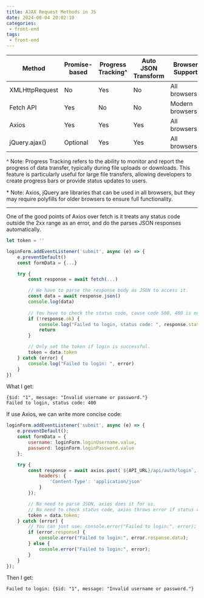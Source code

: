 ```yaml
---
title: AJAX Request Methods in JS
date: 2024-08-04 20:02:10
categories:
 - front-end
tags:
 - front-end
---
```


| Method         | Promise-based | Progress Tracking^ | Auto JSON Transform | Browser Support |
| -------------- | ------------- | ------------------ | ------------------- | --------------- |
| XMLHttpRequest | No            | Yes                | No                  | All browsers    |
| Fetch API      | Yes           | No                 | No                  | Modern browsers |
| Axios          | Yes           | Yes                | Yes                 | All browsers*   |
| jQuery.ajax()  | Optional      | Yes                | Yes                 | All browsers*   |

^ Note: Progress Tracking refers to the ability to monitor and report the progress of data transfer, typically during file uploads or downloads. This feature is particularly useful for large file transfers, allowing developers to create progress bars or provide status updates to users.

\* Note: Axios, jQuery are libraries that can be used in all browsers, but they may require polyfills for older browsers to ensure full functionality.

------

One of the good points of Axios over fetch is it treats any status code outside the 2xx range as an error, and do the parses JSON responses automatically. 

```js
let token = ''

loginForm.addEventListener('submit', async (e) => {
    e.preventDefault()
    const formData = {...}

    try {
        const response = await fetch(...)

        // We have to parse the response body as JSON to access it.
        const data = await response.json()
        console.log(data)
  
        // You have to check the status code, cause code 500, 400 is not treated as error in fetch().
        if (!response.ok) {
            console.log("Failed to login, status code: ", response.status)
            return
        }

        // Only set the token if login is successful.
        token = data.token
    } catch (error) {
        console.log("Failed to login: ", error)
    }
})
```

What I get:

```
{$id: "1", message: "Invalid username or password."}
Failed to login, status code: 400
```

If use Axios, we can write more concise code:

```js
loginForm.addEventListener('submit', async (e) => {
    e.preventDefault();
    const formData = {
        username: loginForm.loginUsername.value,
        password: loginForm.loginPassword.value
    };

    try {
        const response = await axios.post(`${API_URL}/api/auth/login`, formData, {
            headers: {
                'Content-Type': 'application/json'
            }
        });

        // No need to parse JSON, axios does it for us.
        // No need to check status code, axios throws error if status code is not 2xx.
        token = data.token;
    } catch (error) {
        // You can just use: console.error("Failed to login:", error);
        if (error.response) {
            console.error("Failed to login:", error.response.data);
        } else {
            console.error("Failed to login:", error);
        }
    }
});
```

Then I get:

```
Failed to login: {$id: "1", message: "Invalid username or password."}
```

